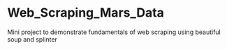 # Web_Scraping_Mars_Data
Mini project to demonstrate fundamentals of web scraping using beautiful soup and splinter
